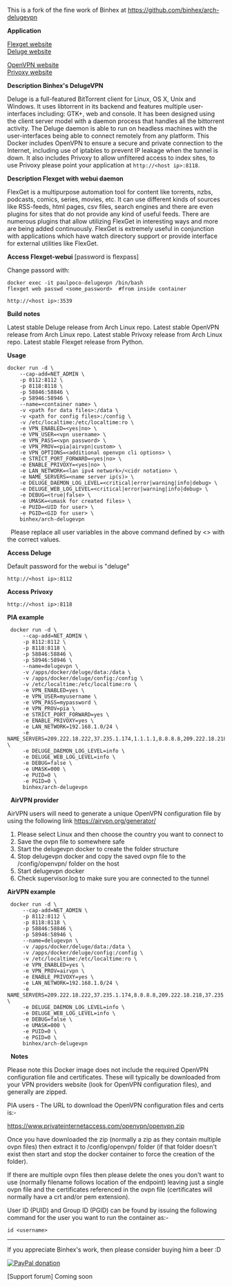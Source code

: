 This is a fork of the fine work of Binhex at https://github.com/binhex/arch-delugevpn

**Application**

[Flexget website](http://flexget.com/)    
[Deluge website](http://deluge-torrent.org/) 

[OpenVPN website](https://openvpn.net/)  
[Privoxy website](http://www.privoxy.org/)

**Description Binhex's DelugeVPN**

Deluge is a full-featured ​BitTorrent client for Linux, OS X, Unix and Windows. It uses ​libtorrent in its backend and features multiple user-interfaces including: GTK+, web and console. It has been designed using the client server model with a daemon process that handles all the bittorrent activity. The Deluge daemon is able to run on headless machines with the user-interfaces being able to connect remotely from any platform. This Docker includes OpenVPN to ensure a secure and private connection to the Internet, including use of iptables to prevent IP leakage when the tunnel is down. It also includes Privoxy to allow unfiltered access to index sites, to use Privoxy please point your application at `http://<host ip>:8118`.

**Description Flexget with webui daemon**

FlexGet is a multipurpose automation tool for content like torrents, nzbs, podcasts, comics, series, movies, etc. It can use different kinds of sources like RSS-feeds, html pages, csv files, search engines and there are even plugins for sites that do not provide any kind of useful feeds.  There are numerous plugins that allow utilizing FlexGet in interesting ways and more are being added continuously.  FlexGet is extremely useful in conjunction with applications which have watch directory support or provide interface for external utilities like FlexGet.

**Access Flexget-webui** [password is flexpass]

 Change passord with:   

    docker exec -it paulpoco-delugevpn /bin/bash
    flexget web passwd <some_password>  #from inside container

`http://<host ip>:3539`

**Build notes**

Latest stable Deluge release from Arch Linux repo.
Latest stable OpenVPN release from Arch Linux repo.
Latest stable Privoxy release from Arch Linux repo.
Latest stable Flexget release from Python.

**Usage**
```
docker run -d \
    --cap-add=NET_ADMIN \
    -p 8112:8112 \
    -p 8118:8118 \
    -p 58846:58846 \
    -p 58946:58946 \
    --name=<container name> \
    -v <path for data files>:/data \
    -v <path for config files>:/config \
    -v /etc/localtime:/etc/localtime:ro \
    -e VPN_ENABLED=<yes|no> \
    -e VPN_USER=<vpn username> \
    -e VPN_PASS=<vpn password> \
    -e VPN_PROV=<pia|airvpn|custom> \
    -e VPN_OPTIONS=<additional openvpn cli options> \
    -e STRICT_PORT_FORWARD=<yes|no> \
    -e ENABLE_PRIVOXY=<yes|no> \
    -e LAN_NETWORK=<lan ipv4 network>/<cidr notation> \
    -e NAME_SERVERS=<name server ip(s)> \
    -e DELUGE_DAEMON_LOG_LEVEL=<critical|error|warning|info|debug> \
    -e DELUGE_WEB_LOG_LEVEL=<critical|error|warning|info|debug> \
    -e DEBUG=<true|false> \
    -e UMASK=<umask for created files> \
    -e PUID=<UID for user> \
    -e PGID=<GID for user> \
    binhex/arch-delugevpn
```
&nbsp;
Please replace all user variables in the above command defined by <> with the correct values.

**Access Deluge**

Default password for the webui is "deluge"

`http://<host ip>:8112`

**Access Privoxy**

`http://<host ip>:8118`

**PIA example**
```
 docker run -d \
     --cap-add=NET_ADMIN \
     -p 8112:8112 \
     -p 8118:8118 \
     -p 58846:58846 \
     -p 58946:58946 \
     --name=delugevpn \
     -v /apps/docker/deluge/data:/data \
     -v /apps/docker/deluge/config:/config \
     -v /etc/localtime:/etc/localtime:ro \
     -e VPN_ENABLED=yes \
     -e VPN_USER=myusername \
     -e VPN_PASS=mypassword \
     -e VPN_PROV=pia \
     -e STRICT_PORT_FORWARD=yes \
     -e ENABLE_PRIVOXY=yes \
     -e LAN_NETWORK=192.168.1.0/24 \
     -e NAME_SERVERS=209.222.18.222,37.235.1.174,1.1.1.1,8.8.8.8,209.222.18.218,37.235.1.177,1.0.0.1,8.8.4.4 \
     -e DELUGE_DAEMON_LOG_LEVEL=info \
     -e DELUGE_WEB_LOG_LEVEL=info \
     -e DEBUG=false \
     -e UMASK=000 \
     -e PUID=0 \
     -e PGID=0 \
     binhex/arch-delugevpn
```
&nbsp;
**AirVPN provider**

AirVPN users will need to generate a unique OpenVPN configuration file by using the following link https://airvpn.org/generator/

1. Please select Linux and then choose the country you want to connect to
2. Save the ovpn file to somewhere safe
3. Start the delugevpn docker to create the folder structure
4. Stop delugevpn docker and copy the saved ovpn file to the /config/openvpn/ folder on the host
5. Start delugevpn docker
6. Check supervisor.log to make sure you are connected to the tunnel

**AirVPN example**
```
 docker run -d \
     --cap-add=NET_ADMIN \
     -p 8112:8112 \
     -p 8118:8118 \
     -p 58846:58846 \
     -p 58946:58946 \
     --name=delugevpn \
     -v /apps/docker/deluge/data:/data \
     -v /apps/docker/deluge/config:/config \
     -v /etc/localtime:/etc/localtime:ro \
     -e VPN_ENABLED=yes \
     -e VPN_PROV=airvpn \
     -e ENABLE_PRIVOXY=yes \
     -e LAN_NETWORK=192.168.1.0/24 \
     -e NAME_SERVERS=209.222.18.222,37.235.1.174,8.8.8.8,209.222.18.218,37.235.1.177,8.8.4.4 \
     -e DELUGE_DAEMON_LOG_LEVEL=info \
     -e DELUGE_WEB_LOG_LEVEL=info \
     -e DEBUG=false \
     -e UMASK=000 \
     -e PUID=0 \
     -e PGID=0 \
     binhex/arch-delugevpn
```
&nbsp;
**Notes**

Please note this Docker image does not include the required OpenVPN configuration file and certificates. These will typically be downloaded from your VPN providers website (look for OpenVPN configuration files), and generally are zipped.

PIA users - The URL to download the OpenVPN configuration files and certs is:-

https://www.privateinternetaccess.com/openvpn/openvpn.zip

Once you have downloaded the zip (normally a zip as they contain multiple ovpn files) then extract it to /config/openvpn/ folder (if that folder doesn't exist then start and stop the docker container to force the creation of the folder).

If there are multiple ovpn files then please delete the ones you don't want to use (normally filename follows location of the endpoint) leaving just a single ovpn file and the certificates referenced in the ovpn file (certificates will normally have a crt and/or pem extension).

User ID (PUID) and Group ID (PGID) can be found by issuing the following command for the user you want to run the container as:-

`id <username>`
___
If you appreciate Binhex's work, then please consider buying him a beer  :D

[![PayPal donation](https://www.paypal.com/en_US/i/btn/btn_donate_SM.gif)](https://www.paypal.com/cgi-bin/webscr?cmd=_s-xclick&hosted_button_id=MM5E27UX6AUU4)

[Support forum] Coming soon
